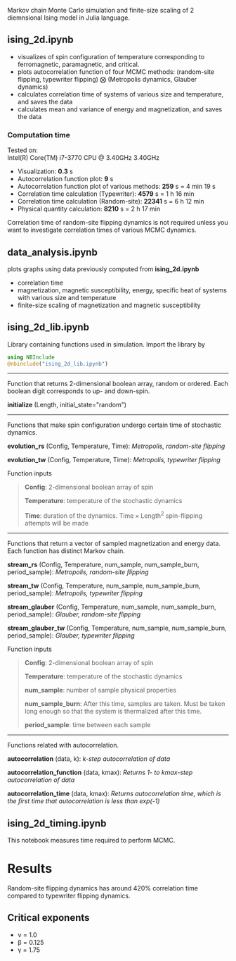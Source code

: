 Markov chain Monte Carlo simulation and finite-size scaling of 2 diemnsional Ising model in Julia language.

## ising_2d.ipynb
* visualizes of spin configuration of temperature corresponding to ferromagnetic, paramagnetic, and critical.
* plots autocorrelation function of four MCMC methods: (random-site flipping, typewriter flipping) &bigotimes; (Metropolis dynamics, Glauber dynamics)
* calculates correlation time of systems of various size and temperature, and saves the data
* calculates mean and variance of energy and magnetization, and saves the data

### Computation time
Tested on:  
Intel(R) Core(TM) i7-3770 CPU @ 3.40GHz 3.40GHz

* Visualization: **0.3** s
* Autocorrelation function plot: **9** s
* Autocorrelation function plot of various methods: **259** s = 4 min 19 s
* Correlation time calculation (Typewriter): **4579** s = 1 h 16 min
* Correlation time calculation (Random-site): **22341** s = 6 h 12 min
* Physical quantity calculation: **8210** s = 2 h 17 min

Correlation time of random-site flipping dynamics is not required unless you want to investigate correlation times of various MCMC dynamics.

## data_analysis.ipynb
plots graphs using data previously computed from **ising_2d.ipynb**
* correlation time
* magnetization, magnetic susceptibility, energy, specific heat of systems with various size and temperature
* finite-size scaling of magnetization and magnetic susceptibility

## ising_2d_lib.ipynb
Library containing functions used in simulation. Import the library by
```julia
using NBInclude
@nbinclude("ising_2d_lib.ipynb")
```

---------------------------------------

Function that returns 2-dimensional boolean array, random or ordered. Each boolean digit corresponds to up- and down-spin.

**initialize** (Length, initial_state="random")

---------------------------------------

Functions that make spin configuration undergo certain time of stochastic dynamics.

**evolution_rs** (Config, Temperature, Time): 	*Metropolis, random-site flipping*

**evolution_tw** (Config, Temperature, Time):	*Metropolis, typewriter flipping*

Function inputs

>**Config**:	2-dimensional boolean array of spin
>
>**Temperature**:	temperature of the stochastic dynamics
>
>**Time**:	duration of the dynamics. $\text{Time} \times \text{Length}^2$ spin-flipping attempts will be made

---------------------------------------

Functions that return a vector of sampled magnetization and energy data. Each function has distinct Markov chain.

**stream_rs** (Config, Temperature, num_sample, num_sample_burn, period_sample): *Metropolis, random-site flipping*

**stream_tw** (Config, Temperature, num_sample, num_sample_burn, period_sample): *Metropolis, typewriter flipping*

**stream_glauber** (Config, Temperature, num_sample, num_sample_burn, period_sample):   *Glauber, random-site flipping*

**stream_glauber_tw** (Config, Temperature, num_sample, num_sample_burn, period_sample):	*Glauber, typewriter flipping*

Function inputs

>**Config**:	2-dimensional boolean array of spin
>
>**Temperature**:	temperature of the stochastic dynamics
>
>**num_sample**:	number of sample physical properties
>
>**num_sample_burn**:	After this time, samples are taken. Must be taken long enough so that the system is thermalized after this time.
>
>**period_sample**:	time between each sample

---------------------------------------

Functions related with autocorrelation.

**autocorrelation** (data, k): 	*k-step autocorrelation of data*

**autocorrelation_function** (data, kmax):	*Returns 1- to kmax-step autocorrelation of data*

**autocorrelation_time** (data, kmax):	*Returns autocorrelation time, which is the first time that autocorrelation is less than exp(-1)*

## ising_2d_timing.ipynb
This notebook measures time required to perform MCMC.

# Results
Random-site flipping dynamics has around 420% correlation time compared to typewriter flipping dynamics.

## Critical exponents

* &nu; = 1.0
* &beta; = 0.125
* &gamma; = 1.75
